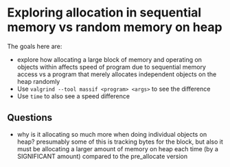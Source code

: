 # Exploring allocation in sequential memory vs random memory on heap

The goals here are:
* explore how allocating a large block of memory and operating on objects within affects speed of program due to sequential memory access vs a program that merely allocates independent objects on the heap randomly
* Use `valgrind --tool massif <program> <args>` to see the difference
* Use `time` to also see a speed difference

## Questions

* why is it allocating so much more when doing individual objects on heap? presumably some of this is tracking bytes for the block, but also it must be allocating a larger amount of memory on heap each time (by a SIGNIFICANT amount) compared to the pre_allocate version
